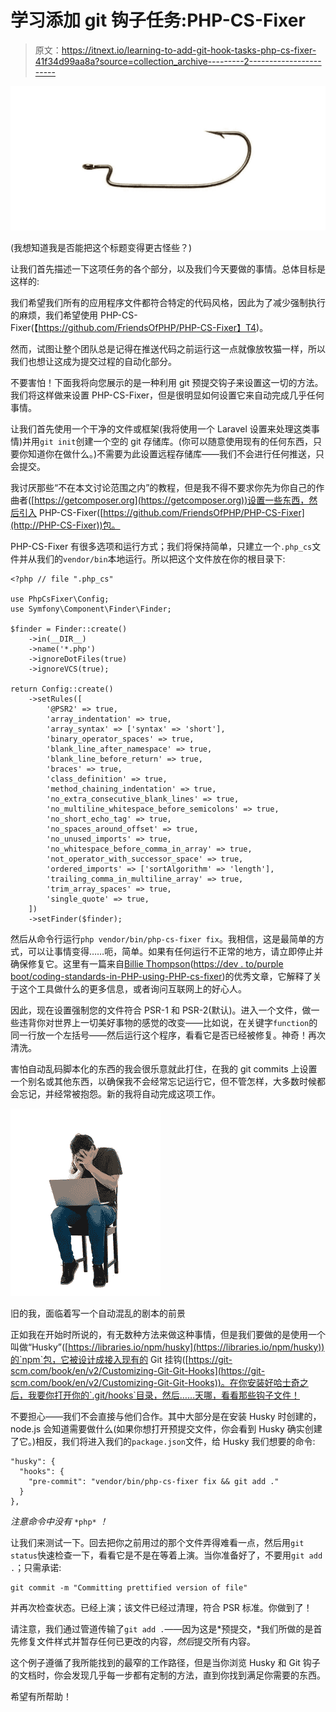 # 学习添加 git 钩子任务:PHP-CS-Fixer

> 原文：<https://itnext.io/learning-to-add-git-hook-tasks-php-cs-fixer-41f34d99aa8a?source=collection_archive---------2----------------------->

![](img/77f6fe084fdea2f68e7321f98504649f.png)

(我想知道我是否能把这个标题变得更古怪些？)

让我们首先描述一下这项任务的各个部分，以及我们今天要做的事情。总体目标是这样的:

我们希望我们所有的应用程序文件都符合特定的代码风格，因此为了减少强制执行的麻烦，我们希望使用 PHP-CS-Fixer(【https://github.com/FriendsOfPHP/PHP-CS-Fixer】T4)。

然而，试图让整个团队总是记得在推送代码之前运行这一点就像放牧猫一样，所以我们也想让这成为提交过程的自动化部分。

不要害怕！下面我将向您展示的是一种利用 git 预提交钩子来设置这一切的方法。我们将这样做来设置 PHP-CS-Fixer，但是很明显如何设置它来自动完成几乎任何事情。

让我们首先使用一个干净的文件或框架(我将使用一个 Laravel 设置来处理这类事情)并用`git init`创建一个空的 git 存储库。(你可以随意使用现有的任何东西，只要你知道你在做什么。)不需要为此设置远程存储库——我们不会进行任何推送，只会提交。

我讨厌那些“不在本文讨论范围之内”的教程，但是我不得不要求你先为你自己的作曲者([https://getcomposer.org](https://getcomposer.org))设置一些东西，然后引入 PHP-CS-Fixer([https://github.com/FriendsOfPHP/PHP-CS-Fixer](http://PHP-CS-Fixer))包。

PHP-CS-Fixer 有很多选项和运行方式；我们将保持简单，只建立一个`.php_cs`文件并从我们的`vendor/bin`本地运行。所以把这个文件放在你的根目录下:

```
<?php // file ".php_cs"

use PhpCsFixer\Config;
use Symfony\Component\Finder\Finder;

$finder = Finder::create()
    ->in(__DIR__)
    ->name('*.php')
    ->ignoreDotFiles(true)
    ->ignoreVCS(true);

return Config::create()
    ->setRules([
        '@PSR2' => true,
        'array_indentation' => true,
        'array_syntax' => ['syntax' => 'short'],
        'binary_operator_spaces' => true,
        'blank_line_after_namespace' => true,
        'blank_line_before_return' => true,
        'braces' => true,
        'class_definition' => true,
        'method_chaining_indentation' => true,
        'no_extra_consecutive_blank_lines' => true,
        'no_multiline_whitespace_before_semicolons' => true,
        'no_short_echo_tag' => true,
        'no_spaces_around_offset' => true,
        'no_unused_imports' => true,
        'no_whitespace_before_comma_in_array' => true,
        'not_operator_with_successor_space' => true,
        'ordered_imports' => ['sortAlgorithm' => 'length'],
        'trailing_comma_in_multiline_array' => true,
        'trim_array_spaces' => true,
        'single_quote' => true,
    ])
    ->setFinder($finder);
```

然后从命令行运行`php vendor/bin/php-cs-fixer fix`。我相信，这是最简单的方式，可以让事情变得……呃，简单。如果有任何运行不正常的地方，请立即停止并确保修复它。这里有一篇来自[Billie Thompson](https://medium.com/u/3ede9289a22b?source=post_page-----41f34d99aa8a--------------------------------)([https://dev . to/purple boot/coding-standards-in-PHP-using-PHP-cs-fixer](https://dev.to/purplebooth/coding-standards-in-php-using-php-cs-fixer))的优秀文章，它解释了关于这个工具做什么的更多信息，或者询问互联网上的好心人。

因此，现在设置强制您的文件符合 PSR-1 和 PSR-2(默认)。进入一个文件，做一些违背你对世界上一切美好事物的感觉的改变——比如说，在关键字`function`的同一行放一个左括号——然后运行这个程序，看看它是否已经被修复。神奇！再次清洗。

害怕自动乱码脚本化的东西的我会很乐意就此打住，在我的 git commits 上设置一个别名或其他东西，以确保我不会经常忘记运行它，但不管怎样，大多数时候都会忘记，并经常被抱怨。新的我将自动完成这项工作。

![](img/905dc7f6ceca7d5a7439ff964eac67fa.png)

旧的我，面临着写一个自动混乱的剧本的前景

正如我在开始时所说的，有无数种方法来做这种事情，但是我们要做的是使用一个叫做“Husky”([https://libraries.io/npm/husky](https://libraries.io/npm/husky))的`npm`包，它被设计成接入现有的 Git 挂钩([https://git-scm.com/book/en/v2/Customizing-Git-Git-Hooks](https://git-scm.com/book/en/v2/Customizing-Git-Git-Hooks))。在你安装好哈士奇之后，我要你打开你的`.git/hooks`目录，然后……天哪，看看那些钩子文件！

不要担心——我们不会直接与他们合作。其中大部分是在安装 Husky 时创建的，node.js 会知道需要做什么(如果你想打开预提交文件，你会看到 Husky 确实创建了它。)相反，我们将进入我们的`package.json`文件，给 Husky 我们想要的命令:

```
"husky": {
  "hooks": {
    "pre-commit": "vendor/bin/php-cs-fixer fix && git add ."
  }
},
```

*注意命令中没有* `*php*` *！*

让我们来测试一下。回去把你之前用过的那个文件弄得难看一点，然后用`git status`快速检查一下，看看它是不是在等着上演。当你准备好了，不要用`git add .`；只需承诺:

```
git commit -m "Committing prettified version of file" 
```

并再次检查状态。已经上演；该文件已经过清理，符合 PSR 标准。你做到了！

请注意，我们通过管道传输了`git add .`——因为这是*预提交，*我们所做的是首先修复文件样式并暂存任何已更改的内容，*然后*提交所有内容。

这个例子遵循了我所能找到的最窄的工作路径，但是当你浏览 Husky 和 Git 钩子的文档时，你会发现几乎每一步都有定制的方法，直到你找到满足你需要的东西。

希望有所帮助！